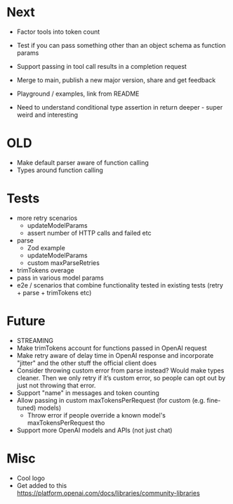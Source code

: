 # Next

- Factor tools into token count
- Test if you can pass something other than an object schema as function params
- Support passing in tool call results in a completion request
- Merge to main, publish a new major version, share and get feedback
- Playground / examples, link from README

- Need to understand conditional type assertion in return deeper - super weird and interesting

# OLD

- Make default parser aware of function calling
- Types around function calling

# Tests

- more retry scenarios
  - updateModelParams
  - assert number of HTTP calls and failed etc
- parse
  - Zod example
  - updateModelParams
  - custom maxParseRetries
- trimTokens overage
- pass in various model params
- e2e / scenarios that combine functionality tested in existing tests (retry + parse + trimTokens etc)

# Future

- STREAMING
- Make trimTokens account for functions passed in OpenAI request
- Make retry aware of delay time in OpenAI response and incorporate "jitter" and the other stuff the official client does
- Consider throwing custom error from parse instead? Would make types cleaner. Then we only retry if it’s custom error, so people can opt out by just not throwing that error.
- Support "name" in messages and token counting
- Allow passing in custom maxTokensPerRequest (for custom (e.g. fine-tuned) models)
  - Throw error if people override a known model's maxTokensPerRequest tho
- Support more OpenAI models and APIs (not just chat)

# Misc

- Cool logo
- Get added to this https://platform.openai.com/docs/libraries/community-libraries
